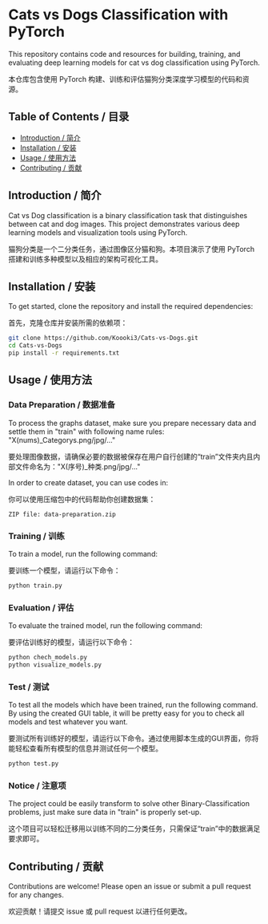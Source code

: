 # Cats vs Dogs Classification with PyTorch

This repository contains code and resources for building, training, and evaluating deep learning models for cat vs dog classification using PyTorch.

本仓库包含使用 PyTorch 构建、训练和评估猫狗分类深度学习模型的代码和资源。

## Table of Contents / 目录
- [Introduction / 简介](#introduction--简介)
- [Installation / 安装](#installation--安装)
- [Usage / 使用方法](#usage--使用方法)
- [Contributing / 贡献](#contributing--贡献)

## Introduction / 简介
Cat vs Dog classification is a binary classification task that distinguishes between cat and dog images. This project demonstrates various deep learning models and visualization tools using PyTorch.

猫狗分类是一个二分类任务，通过图像区分猫和狗。本项目演示了使用 PyTorch 搭建和训练多种模型以及相应的架构可视化工具。

## Installation / 安装
To get started, clone the repository and install the required dependencies:

首先，克隆仓库并安装所需的依赖项：

```bash
git clone https://github.com/Koooki3/Cats-vs-Dogs.git
cd Cats-vs-Dogs
pip install -r requirements.txt
```

## Usage / 使用方法
### Data Preparation / 数据准备
To process the graphs dataset, make sure you prepare necessary data and settle them in "train" with following name rules: "X(nums)_Categorys.png/jpg/..."

要处理图像数据，请确保必要的数据被保存在用户自行创建的“train”文件夹内且内部文件命名为："X(序号)_种类.png/jpg/..."

In order to create dataset, you can use codes in:

你可以使用压缩包中的代码帮助你创建数据集：

```
ZIP file: data-preparation.zip
```

### Training / 训练
To train a model, run the following command:

要训练一个模型，请运行以下命令：

```bash
python train.py
```

### Evaluation / 评估
To evaluate the trained model, run the following command:

要评估训练好的模型，请运行以下命令：

```bash
python chech_models.py
python visualize_models.py
```

### Test / 测试
To test all the models which have been trained, run the following command. By using the created GUI table, it will be pretty easy for you to check all models and test whatever you want. 

要测试所有训练好的模型，请运行以下命令。通过使用脚本生成的GUI界面，你将能轻松查看所有模型的信息并测试任何一个模型。

```bash
python test.py
```

### Notice / 注意项
The project could be easily transform to solve other Binary-Classification problems, just make sure data in "train" is properly set-up.

这个项目可以轻松迁移用以训练不同的二分类任务，只需保证“train”中的数据满足要求即可。

## Contributing / 贡献
Contributions are welcome! Please open an issue or submit a pull request for any changes.

欢迎贡献！请提交 issue 或 pull request 以进行任何更改。
